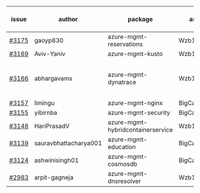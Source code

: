 | issue | author | package | assignee | bot advice | created date of issue | target release date | date from target |
| ------ | ------ | ------ | ------ | ------ | ------ | ------ | :-----: |
| [#3175](https://github.com/Azure/sdk-release-request/issues/3175) | gaoyp830 | azure-mgmt-reservations | Wzb123456789 |  | 09-15 | 09-21 |  |
| [#3169](https://github.com/Azure/sdk-release-request/issues/3169) | Aviv-Yaniv | azure-mgmt-kusto | Wzb123456789 |  | 09-14 | 09-19 |  |
| [#3166](https://github.com/Azure/sdk-release-request/issues/3166) | abhargavams | azure-mgmt-dynatrace | Wzb123456789 | new comment. Attention to inconsistent tag | 09-14 | 09-20 |  |
| [#3157](https://github.com/Azure/sdk-release-request/issues/3157) | limingu | azure-mgmt-nginx | BigCat20196 |  | 09-12 | 09-26 |  |
| [#3155](https://github.com/Azure/sdk-release-request/issues/3155) | yibirnba | azure-mgmt-security | BigCat20196 |  | 09-11 | 09-26 |  |
| [#3148](https://github.com/Azure/sdk-release-request/issues/3148) | HariPrasadV | azure-mgmt-hybridcontainerservice | Wzb123456789 |  | 09-07 | 10-11 |  |
| [#3139](https://github.com/Azure/sdk-release-request/issues/3139) | sauravbhattacharya001 | azure-mgmt-education | BigCat20196 |  | 09-02 | 10-17 |  |
| [#3124](https://github.com/Azure/sdk-release-request/issues/3124) | ashwinisingh01 | azure-mgmt-cosmosdb | BigCat20196 |  | 08-29 | 09-02 |  |
| [#2983](https://github.com/Azure/sdk-release-request/issues/2983) | arpit-gagneja | azure-mgmt-dnsresolver | Wzb123456789 |  | 07-05 | 09-30 |  |
